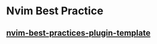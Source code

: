 # Nvim Best Practice

## [nvim-best-practices-plugin-template](https://github.com/ColinKennedy/nvim-best-practices-plugin-template?tab=readme-ov-file)
